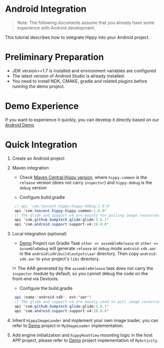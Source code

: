 # Android Integration

> Note: The following documents assume that you already have some experience with Android development.

This tutorial describes how to integrate Hippy into your Android project.

# Preliminary Preparation

- JDK version>=1.7 is installed and environment variables are configured
- The latest version of Android Studio is already installed.
- You need to install NDK, CMAKE, gradle and related plugins before running the demo project.

# Demo Experience

If you want to experience it quickly, you can develop it directly based on our [Android Demo](https://github.com/Tencent/Hippy/tree/master/examples/android-demo)

# Quick Integration

1. Create an Android project

2. Maven integration

   - Check [Maven Central Hippy version](https://search.maven.org/search?q=com.tencent.hippy), where `hippy-common` is the `release` version (does not carry `inspector`) and `hippy-debug` is the `debug` version

   - Configure build.gradle

   ```java
    // api 'com.tencent.hippy:hippy-debug:1.0.0'
    api 'com.tencent.hippy:hippy-common:1.0.0'
    // The glide and support-v4 are mainly for pulling image resources in the demo, but you can use your own third-party library to handle image requests.
    api 'com.github.bumptech.glide:glide:3.6.1'
    api 'com.android.support:support-v4:28.0.0'
   ```

3. Local integration (optional)

    - [Demo](//github.com/Tencent/Hippy/tree/master/examples/android-demo) Project run Gradle Task `other => assembleRelease` or `other => assembleDebug` will generate `release` or `debug` mode `android-sdk.aar` in the `android\sdk\build\outputs\aar` directory. Then  copy `android-sdk.aar` to your project's `libs` directory.

    !> The AAR generated by the `assembleRelease` task does not carry the `inspector` module by default, so you cannot debug the code on the front-end via Devtools.

    - Configure the build.gradle

   ```java
    api (name:'android-sdk', ext:'aar')
    // The glide and support-v4 are mainly used to pull image resources in the demo, but you can also use your own triple library to handle image requests.
    api 'com.github.bumptech.glide:glide:3.6.1'
    api 'com.android.support:support-v4:28.0.0'
   ```

4. Inherit `HippyImageLoader` and implement your own image loader, you can refer to [Demo](//github.com/Tencent/Hippy/tree/master/examples/android-demo) project in `MyImageLoader` implementation.

5. Add engine initialization and `hippyRootView` mounting logic in the host APP project, please refer to [Demo](//github.com/Tencent/Hippy/tree/master/examples/android-demo) project implementation of `MyActivity`.

